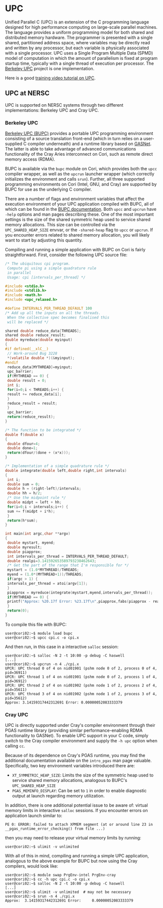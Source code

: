 # UPC

Unified Parallel C (UPC) is an extension of the C programming language
designed for high performance computing on large-scale parallel machines. The
language provides a uniform programming model for both shared and distributed
memory hardware. The programmer is presented with a single shared, partitioned
address space, where variables may be directly read and written by any
processor, but each variable is physically associated with a single processor.
UPC uses a Single Program Multiple Data (SPMD) model of computation in which
the amount of parallelism is fixed at program startup time, typically with a
single thread of execution per processor. The [Berkeley
UPC](https://upc.lbl.gov/) project is one implementation.

Here is a good [training video tutorial on UPC](https://www.youtube.com/watch?v=Ey-inJ9Dz6Q).

## UPC at NERSC

UPC is supported on NERSC systems through two different implementations:
Berkeley UPC and Cray UPC.

### Berkeley UPC

[Berkeley UPC (BUPC)](https://upc.lbl.gov)
provides a portable UPC programming environment consisting
of a source translation front-end (which in turn relies on a user-supplied C
compiler underneath) and a runtime library based on
[GASNet](https://gasnet.lbl.gov/). The latter is able to take advantage of
advanced communications functionality of the Cray Aries interconnect on Cori,
such as remote direct memory access (RDMA).

BUPC is available via the `bupc` module on Cori, which provides both the `upcc`
compiler wrapper, as well as the `upcrun` launcher wrapper (which correctly
initializes the environment and calls `srun`). Further, all three supported
programming environments on Cori (Intel, GNU, and Cray) are supported by BUPC
for use as the underlying C compiler.

There are a number of flags and environment variables that affect the execution
environment of your UPC application compiled with BUPC, all of which can be
found in the [BUPC documentation](https://upc.lbl.gov/docs/). 
Both `upcc` and `upcrun` have `-help` options and man pages describing these.
One of the most important settings is the size of the shared symmetric heap
used to service shared memory allocations. This size can be controlled via the
`UPC_SHARED_HEAP_SIZE` envvar, or the `-shared-heap` flag to `upcc` or `upcrun`.
If you encounter errors related to shared memory allocation, you will likely
want to start by adjusting this quantity. 

Compiling and running a simple application with BUPC on Cori is fairly
straightforward. First, consider the following UPC source file:

```C
/* The ubiquitous cpi program.
 Compute pi using a simple quadrature rule
 in parallel
 Usage: cpi [intervals_per_thread] */

#include <stdio.h>
#include <stdlib.h>
#include <math.h>
#include <upc_relaxed.h>

#define INTERVALS_PER_THREAD_DEFAULT 100
/* Add up all the inputs on all the threads.
 When the collective spec becomes finalised this
 will be replaced */

shared double reduce_data[THREADS];
shared double reduce_result;
double myreduce(double myinput)
{
#if defined(__xlC__)
 // Work-around Bug 3228
 *(volatile double *)(&myinput);
#endif
 reduce_data[MYTHREAD]=myinput;
 upc_barrier;
 if(MYTHREAD == 0) {
 double result = 0;
 int i;
 for(i=0;i < THREADS;i++) {
 result += reduce_data[i];
 }
 reduce_result = result;
 }
 upc_barrier;
 return(reduce_result);
}

/* The function to be integrated */
double f(double x)
{
 double dfour=4;
 double done=1;
 return(dfour/(done + (x*x)));
}

/* Implementation of a simple quadrature rule */
double integrate(double left,double right,int intervals)
{
 int i;
 double sum = 0;
 double h = (right-left)/intervals;
 double hh = h/2;
 /* Use the midpoint rule */
 double midpt = left + hh;
 for(i=0;i < intervals;i++) {
 sum += f(midpt + i*h);
 }
 return(h*sum);
}

int main(int argc,char **argv)
{
 double mystart, myend;
 double myresult;
 double piapprox;
 int intervals_per_thread = INTERVALS_PER_THREAD_DEFAULT;
 double realpi=3.141592653589793238462643;
 /* Get the part of the range that I'm responsible for */
 mystart = (1.0*MYTHREAD)/THREADS;
 myend = (1.0*(MYTHREAD+1))/THREADS;
 if(argc > 1) {
 intervals_per_thread = atoi(argv[1]);
 }
 piapprox = myreduce(integrate(mystart,myend,intervals_per_thread));
 if(MYTHREAD == 0) {
 printf("Approx: %20.17f Error: %23.17f\n",piapprox,fabs(piapprox - realpi));
 }
 return(0);
}
```

To compile this file with BUPC:

```console
user@cori02:~$ module load bupc
user@cori02:~$ upcc cpi.c -o cpi.x
```

And then run, in this case in a interactive `salloc` session:

```slurm
user@cori02:~$ salloc -N 2 -t 10:00 -p debug -C haswell
[...]
user@cori02:~$ upcrun -n 4 ./cpi.x
UPCR: UPC thread 0 of 4 on nid01901 (pshm node 0 of 2, process 0 of 4, pid=36911)
UPCR: UPC thread 1 of 4 on nid01901 (pshm node 0 of 2, process 1 of 4, pid=36912)
UPCR: UPC thread 2 of 4 on nid01902 (pshm node 1 of 2, process 2 of 4, pid=35611)
UPCR: UPC thread 3 of 4 on nid01902 (pshm node 1 of 2, process 3 of 4, pid=35612)
Approx: 3.14159317442312691 Error: 0.00000052083333379
```

### Cray UPC

UPC is directly supported under Cray's compiler environment through their PGAS
runtime library (providing similar performance-enabling RDMA functionality to
GASNet). To enable UPC support in your C code, simply switch to the Cray
compiler environment and supply the `-h upc` option when calling `cc`.

Because of its dependence on Cray's PGAS runtime, you may find the additional
documentation available on the `intro_pgas` man page valuable. Specifically,
two key environment variables introduced there are:

  - `XT_SYMMETRIC_HEAP_SIZE`: Limits the size of the symmetric heap used to
    service shared memory allocations, analogous to BUPC's `UPC_SHARED_HEAP_SIZE`
  - `PGAS_MEMINFO_DISPLAY`: Can be set to `1` in order to enable diagnostic
    output at launch regarding memory utilization.

In addition, there is one additional potential issue to be aware of: virtual
memory limits in interactive `salloc` sessions. If you encounter errors on
application launch similar to:

```console
PE 0: ERROR: failed to attach XPMEM segment (at or around line 23 in __pgas_runtime_error_checking() from file ...)
```

then you may need to release your virtual memory limits by running:

```console
user@cori02:~$ ulimit -v unlimited
```

With all of this in mind, compiling and running a simple UPC application,
analogous to the above example for BUPC but now using the Cray compilers, would
look like:

```slurm
user@cori02:~$ module swap PrgEnv-intel PrgEnv-cray
user@cori02:~$ cc -h upc cpi.c -o cpi.x
user@cori02:~$ salloc -N 2 -t 10:00 -p debug -C haswell
[...]
user@cori02:~$ ulimit -v unlimited  # may not be necessary
user@cori02:~$ srun -n 4 ./cpi.x
Approx:  3.14159317442312691 Error:     0.00000052083333379
```

